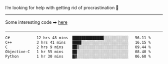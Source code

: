 I’m looking for help with getting rid of procrastination 🤔

-----

Some interesting code :arrow_right: [here](https://github.com/zhen8838/playground)

-----

<!--START_SECTION:waka-->

```txt
C#            12 hrs 48 mins  ██████████████░░░░░░░░░░░   56.11 %
C++           3 hrs 41 mins   ████░░░░░░░░░░░░░░░░░░░░░   16.15 %
C             2 hrs 9 mins    ██▒░░░░░░░░░░░░░░░░░░░░░░   09.44 %
Objective-C   1 hr 55 mins    ██░░░░░░░░░░░░░░░░░░░░░░░   08.40 %
Python        1 hr 30 mins    █▓░░░░░░░░░░░░░░░░░░░░░░░   06.60 %
```

<!--END_SECTION:waka-->

<!--
**zhen8838/zhen8838** is a ✨ _special_ ✨ repository because its `README.md` (this file) appears on your GitHub profile.

Here are some ideas to get you started:

- 🔭 I’m currently working on ...
- 🌱 I’m currently learning ...
- 👯 I’m looking to collaborate on ...
 ...
- 💬 Ask me about ...
- 📫 How to reach me: ...
- 😄 Pronouns: ...
- ⚡ Fun fact: ...
-->
